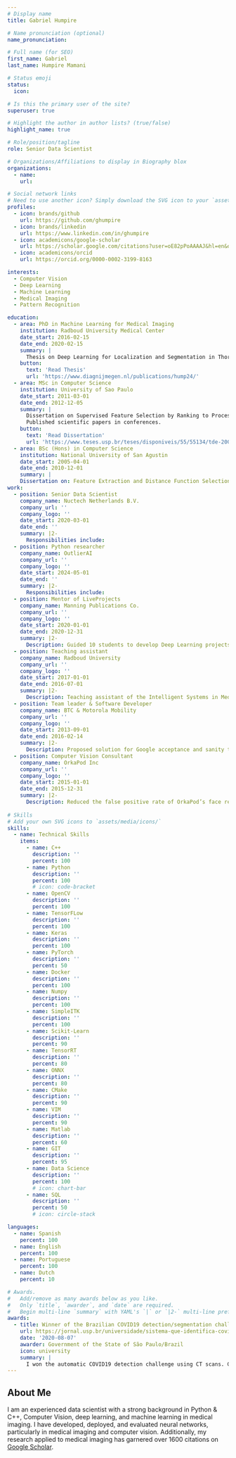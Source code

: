 ```yaml
---
# Display name
title: Gabriel Humpire

# Name pronunciation (optional)
name_pronunciation:

# Full name (for SEO)
first_name: Gabriel
last_name: Humpire Mamani

# Status emoji
status:
  icon:

# Is this the primary user of the site?
superuser: true

# Highlight the author in author lists? (true/false)
highlight_name: true

# Role/position/tagline
role: Senior Data Scientist

# Organizations/Affiliations to display in Biography blox
organizations:
  - name:
    url:

# Social network links
# Need to use another icon? Simply download the SVG icon to your `assets/media/icons/` folder.
profiles:
  - icon: brands/github
    url: https://github.com/ghumpire
  - icon: brands/linkedin
    url: https://www.linkedin.com/in/ghumpire
  - icon: academicons/google-scholar
    url: https://scholar.google.com/citations?user=oE82pPoAAAAJ&hl=en&oi=ao
  - icon: academicons/orcid
    url: https://orcid.org/0000-0002-3199-8163

interests:
  - Computer Vision
  - Deep Learning
  - Machine Learning
  - Medical Imaging
  - Pattern Recognition

education:
  - area: PhD in Machine Learning for Medical Imaging
    institution: Radboud University Medical Center
    date_start: 2016-02-15
    date_end: 2020-02-15
    summary: |
      Thesis on Deep Learning for Localization and Segmentation in Thorax Abdomen CT. Applied Deep Learning for localization and segmentation of organs and abnormalities in CT scans. This research contributed to scientific journal publications.
    button:
      text: 'Read Thesis'
      url: 'https://www.diagnijmegen.nl/publications/hump24/'
  - area: MSc in Computer Science
    institution: University of Sao Paulo
    date_start: 2011-03-01
    date_end: 2012-12-05
    summary: |
      Dissertation on Supervised Feature Selection by Ranking to Process Similarity Queries in Medical Imaging.
      Published scientific papers in conferences.
    button:
      text: 'Read Dissertation'
      url: 'https://www.teses.usp.br/teses/disponiveis/55/55134/tde-20022013-095418/en.php'
  - area: BSc (Hons) in Computer Science
    institution: National University of San Agustin
    date_start: 2005-04-01
    date_end: 2010-12-01
    summary: |
    Dissertation on: Feature Extraction and Distance Function Selection to Retrieve Microscopic Images of Parasites.
work:
  - position: Senior Data Scientist
    company_name: Nuctech Netherlands B.V.
    company_url: ''
    company_logo: ''
    date_start: 2020-03-01
    date_end: ''
    summary: |2-
      Responsibilities include:
  - position: Python researcher
    company_name: OutlierAI
    company_url: ''
    company_logo: ''
    date_start: 2024-05-01
    date_end: ''
    summary: |2-
      Responsibilities include:
  - position: Mentor of LiveProjects
    company_name: Manning Publications Co.
    company_url: ''
    company_logo: ''
    date_start: 2020-01-01
    date_end: 2020-12-31
    summary: |2-
      Description: Guided 10 students to develop Deep Learning projects from data collection, training, testing, and reporting.
  - position: Teaching assistant
    company_name: Radboud University
    company_url: ''
    company_logo: ''
    date_start: 2017-01-01
    date_end: 2016-07-01
    summary: |2-
      Description: Teaching assistant of the Intelligent Systems in Medical Imaging course for Master students. Supervised a Master student during her graduation project.
  - position: Team leader & Software Developer
    company_name: BTC & Motorola Mobility
    company_url: ''
    company_logo: ''
    date_start: 2013-09-01
    date_end: 2016-02-14
    summary: |2-
      Description: Proposed solution for Google acceptance and sanity tests; 80% faster and 200% more precise than previous approaches. Created the Android Automation team and lead 5 Software developers.
  - position: Computer Vision Consultant
    company_name: OrkaPod Inc
    company_url: ''
    company_logo: ''
    date_start: 2015-01-01
    date_end: 2015-12-31
    summary: |2-
      Description: Reduced the false positive rate of OrkaPod’s face recognition algorithm using OpenCV.
   
# Skills
# Add your own SVG icons to `assets/media/icons/`
skills:
  - name: Technical Skills
    items:
      - name: C++
        description: ''
        percent: 100
      - name: Python
        description: ''
        percent: 100
        # icon: code-bracket
      - name: OpenCV
        description: ''
        percent: 100
      - name: TensorFLow
        description: ''
        percent: 100
      - name: Keras
        description: ''
        percent: 100
      - name: PyTorch
        description: ''
        percent: 50
      - name: Docker
        description: ''
        percent: 100
      - name: Numpy
        description: ''
        percent: 100
      - name: SimpleITK
        description: ''
        percent: 100
      - name: Scikit-Learn
        description: ''
        percent: 90
      - name: TensorRT
        description: ''
        percent: 80
      - name: ONNX
        description: ''
        percent: 80
      - name: CMake
        description: ''
        percent: 90
      - name: VIM
        description: ''
        percent: 90
      - name: Matlab
        description: ''
        percent: 60
      - name: GIT
        description: ''
        percent: 95
      - name: Data Science
        description: ''
        percent: 100
        # icon: chart-bar
      - name: SQL
        description: ''
        percent: 50
        # icon: circle-stack

languages:
  - name: Spanish
    percent: 100
  - name: English
    percent: 100
  - name: Portuguese
    percent: 100
  - name: Dutch
    percent: 10

# Awards.
#   Add/remove as many awards below as you like.
#   Only `title`, `awarder`, and `date` are required.
#   Begin multi-line `summary` with YAML's `|` or `|2-` multi-line prefix and indent 2 spaces below.
awards:
  - title: Winner of the Brazilian COVID19 detection/segmentation challenge
    url: https://jornal.usp.br/universidade/sistema-que-identifica-covid-19-em-tomografias-e-selecionado-em-desafio-internacional/
    date: '2020-08-07'
    awarder: Government of the State of São Paulo/Brazil
    icon: university
    summary: |
      I won the automatic COVID19 detection challenge using CT scans. Gabriel was interviewed by the [University of São Paulo](https://www5.usp.br/). This challenge was organized by the Gov of São Paulo.
---
```


## About Me

I am an experienced data scientist with a strong background in Python & C++, Computer Vision, deep learning, and machine learning in medical imaging. I have developed, deployed, and evaluated neural networks, particularly in medical imaging and computer vision. Additionally, my research applied to medical imaging has garnered over 1600 citations on [Google Scholar](https://scholar.google.com/citations?user=oE82pPoAAAAJ&hl=en&oi=ao).
